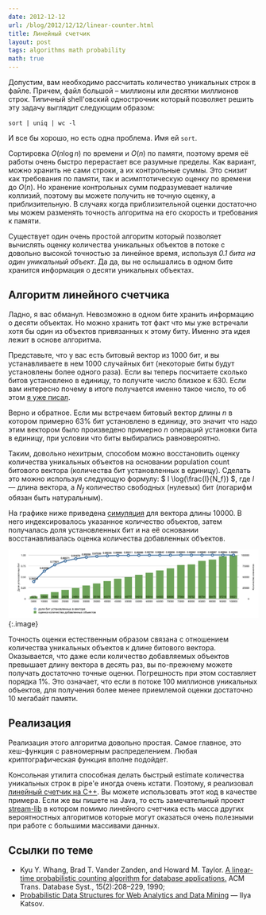 ```yaml
---
date: 2012-12-12
url: /blog/2012/12/12/linear-counter.html
title: Линейный счетчик
layout: post
tags: algorithms math probability
math: true
---
```


Допустим, вам необходимо рассчитать количество уникальных строк в файле. Причем, файл большой – миллионы или десятки миллионов строк. Типичный shell'овский однострочник который позволяет решить эту задачу выглядит следующим образом:

	sort | uniq | wc -l

И все бы хорошо, но есть одна проблема. Имя ей `sort`.

Сортировка $O(n \log n)$ по времени и $O(n)$ по памяти, поэтому время её работы очень быстро перерастает все разумные пределы. Как вариант, можно хранить не сами строки, а их контрольные суммы. Это снизит как требования по памяти, так и асимптотическую оценку по времени до $O(n)$. Но хранение контрольных сумм подразумевает наличие коллизий, поэтому вы можете получить не точную оценку, а приблизительную. В случаях когда приблизительной оценки достаточно мы можем разменять точность алгоритма на его скорость и требования к памяти.

Существует один очень простой алгоритм который позволяет вычислять оценку количества уникальных объектов в потоке с довольно высокой точностью за линейное время, используя _0.1 бита на один уникальный объект_. Да да, вы не ослышались в одном бите хранится информация о десяти уникальных объектах.

## Алгоритм линейного счетчика

Ладно, я вас обманул. Невозможно в одном бите хранить информацию о десяти объектах. Но можно хранить тот факт что мы уже встречали хотя бы один из объектов привязанных к этому биту. Именно эта идея лежит в основе алгоритма.

Представьте, что у вас есть битовый вектор из 1000 бит, и вы устанавливаете в нем 1000 случайных бит (некоторые биты будут установлены более одного раза). Если вы теперь посчитаете сколько битов установлено в единицу, то получите число близкое к 630. Если вам интересно почему в итоге получается именно такое число, то об этом [я уже писал][ref-one-in-a-million].

Верно и обратное. Если мы встречаем битовый вектор длины $n$ в котором примерно 63% бит установлено в единицу, это значит что надо этим вектором было произведено примерно $n$ операций установки бита в единицу, при условии что биты выбирались равновероятно.

Таким, довольно нехитрым, способом можно восстановить оценку количества уникальных объектов на основании population count битового вектора (количества бит установленных в единицу). Сделать это можно используя следующую формулу: $ l \log(\frac{l}{N_f}) $, где $l$ — длина вектора, а $N_f$ количество свободных (нулевых) бит (логарифм обязан быть натуральным).

На графике ниже приведена [симуляция][ref-gist] для вектора длины 10000. В него индексировалось указанное количество объектов, затем получалась доля установленных бит и на её основании восстанавливалась оценка количества добавленных объектов.

![Тестирование линейного счетчика](/images/linear-counter/fig1.png)
{:.image}

Точность оценки естественным образом связана с отношением количества уникальных объектов к длине битового вектора. Оказывается, что даже если количество добавляемых объектов превышает длину вектора в десять раз, вы по-прежнему можете получать достаточно точные оценки. Погрешность при этом составляет порядка 1%. Это означает, что если в потоке 100 миллионов уникальных объектов, для получения более менее приемлемой оценки достаточно 10 мегабайт памяти.

## Реализация

Реализация этого алгоритма довольно простая. Самое главное, это хеш-функция с равномерным распределением. Любая криптографическая функция вполне подойдет.

Консольная утилита способная делать быстрый estimate количества уникальных строк в pipe'е иногда очень кстати. Поэтому, я реализовал [линейный счетчик на C++][ref-github]. Вы можете использовать этот код в качестве примера. Если же вы пишете на Java, то есть замечательный проект [stream-lib][ref-stream-lib] в котором помимо линейного счетчика есть масса других вероятностных алгоритмов которые могут оказаться очень полезными при работе с большими массивами данных.

## Ссылки по теме

* Kyu Y. Whang, Brad T. Vander Zanden, and Howard M. Taylor. [A linear-time probabilistic counting algorithm for database applications.](http://dblab.kaist.ac.kr/Publication/pdf/ACM90_TODS_v15n2.pdf) ACM Trans. Database Syst., 15(2):208–229, 1990;
* [Probabilistic Data Structures for Web Analytics and Data Mining](http://highlyscalable.wordpress.com/2012/05/01/probabilistic-structures-web-analytics-data-mining/) — Ilya Katsov.

[ref-one-in-a-million]: /blog/2012/04/16/one-in-a-million.html
[ref-gist]: https://gist.github.com/4267208
[ref-github]: https://github.com/bazhenov/linear-counter
[ref-stream-lib]: https://github.com/clearspring/stream-lib
